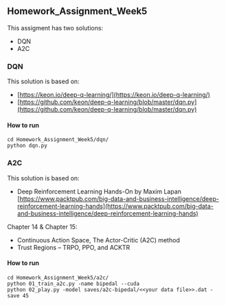 ## Homework_Assignment_Week5

This assigment has two solutions:
* DQN
* A2C

### DQN

This solution is based on:
* [https://keon.io/deep-q-learning/](https://keon.io/deep-q-learning/)
* [https://github.com/keon/deep-q-learning/blob/master/dqn.py](https://github.com/keon/deep-q-learning/blob/master/dqn.py)

#### How to run
```
cd Homework_Assignment_Week5/dqn/
python dqn.py
```

### A2C

This solution is based on:
* Deep Reinforcement Learning Hands-On by Maxim Lapan  
  [https://www.packtpub.com/big-data-and-business-intelligence/deep-reinforcement-learning-hands](https://www.packtpub.com/big-data-and-business-intelligence/deep-reinforcement-learning-hands)

Chapter 14 & Chapter 15:
* Continuous Action Space, The Actor-Critic (A2C) method
* Trust Regions – TRPO, PPO, and ACKTR

#### How to run
```
cd Homework_Assignment_Week5/a2c/
python 01_train_a2c.py -name bipedal --cuda
python 02_play.py -model saves/a2c-bipedal/<<your data file>>.dat -save 45
```
